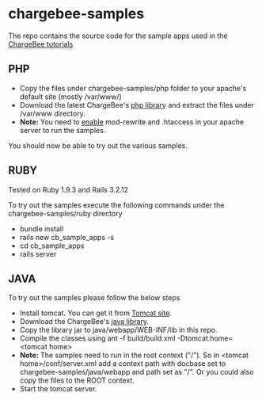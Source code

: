 chargebee-samples
=================
The repo contains the source code for the sample apps used in the [ChargeBee tutorials] 

PHP
---

 * Copy the files under chargebee-samples/php folder to your apache's default site (mostly /var/www/)
 * Download the latest ChargeBee's [php library] and extract the files under /var/www directory.
 * **Note:** You need to [enable] mod-rewrite and .htaccess in your apache server to run the samples. 

You should now be able to try out the various samples.

RUBY
----
Tested on  Ruby 1.9.3 and Rails 3.2.12

To try out the samples execute the following commands under the chargebee-samples/ruby directory

* bundle install
* rails new cb_sample_apps -s
* cd cb_sample_apps
* rails server

JAVA
----
To try out the samples please follow the below steps

* Install tomcat. You can get it from [Tomcat site].
* Download the ChargeBee's [java library].
* Copy the library jar to java/webapp/WEB-INF/lib  in this repo.
* Compile the classes using ant -f build/build.xml -Dtomcat.home=&lt;tomcat home&gt;
* **Note:** The samples need to run in the root context ("/"). So in &lt;tomcat home&gt;/conf/server.xml add a context path with docbase set to chargebee-samples/java/webapp and path set as "/". Or you could also copy the files to the ROOT context.
* Start the tomcat server.

[enable]: https://www.digitalocean.com/community/tutorials/how-to-set-up-mod_rewrite
[ChargeBee tutorials]: https://chargebee.com/tutorials
[Tomcat site]: http://tomcat.apache.org/download-70.cgi "Tomcat site"
[java library]: https://github.com/chargebee/chargebee-java/tree/master/dist
[php library]: https://github.com/chargebee/chargebee-php/tags
